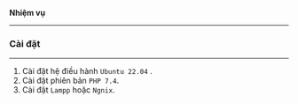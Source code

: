 **Nhiệm vụ**
***

### Cài đặt

***

1. Cài đặt hệ điều hành `Ubuntu 22.04` .
2. Cài đặt phiên bản `PHP 7.4`.
3. Cài đặt  `Lampp` hoặc `Ngnix`.

